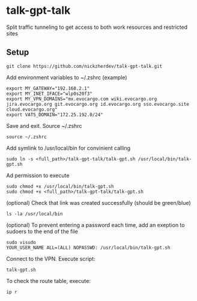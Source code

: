 # talk-gpt-talk
Split traffic tunneling to get access to both work resources and restricted sites

## Setup

    git clone https://github.com/nickzherdev/talk-gpt-talk.git

Add environment variables to ~/.zshrc (example)

    export MY_GATEWAY="192.168.2.1"
    export MY_INET_IFACE="wlp0s20f3"
    export MY_VPN_DOMAINS="mx.evocargo.com wiki.evocargo.org jira.evocargo.org git.evocargo.org id.evocargo.org sso.evocargo.site cloud.evocargo.org"
    export VATS_DOMAIN="172.25.192.0/24"

Save and exit. Source ~/.zshrc

    source ~/.zshrc

Add symlink to /usr/local/bin for convinient calling

    sudo ln -s <full_path>/talk-gpt-talk/talk-gpt.sh /usr/local/bin/talk-gpt.sh

Ad permission to execute

    sudo chmod +x /usr/local/bin/talk-gpt.sh
    sudo chmod +x <full_path>/talk-gpt-talk/talk-gpt.sh

(optional) Check that link was created successfully (should be green/blue)

    ls -la /usr/local/bin

(optional) To prevent entering a password each time, add an exeption to sudoers to the end of the file

    sudo visudo
    YOUR_USER_NAME ALL=(ALL) NOPASSWD: /usr/local/bin/talk-gpt.sh

Connect to the VPN.
Execute script:

    talk-gpt.sh

To check the route table, execute:

    ip r
